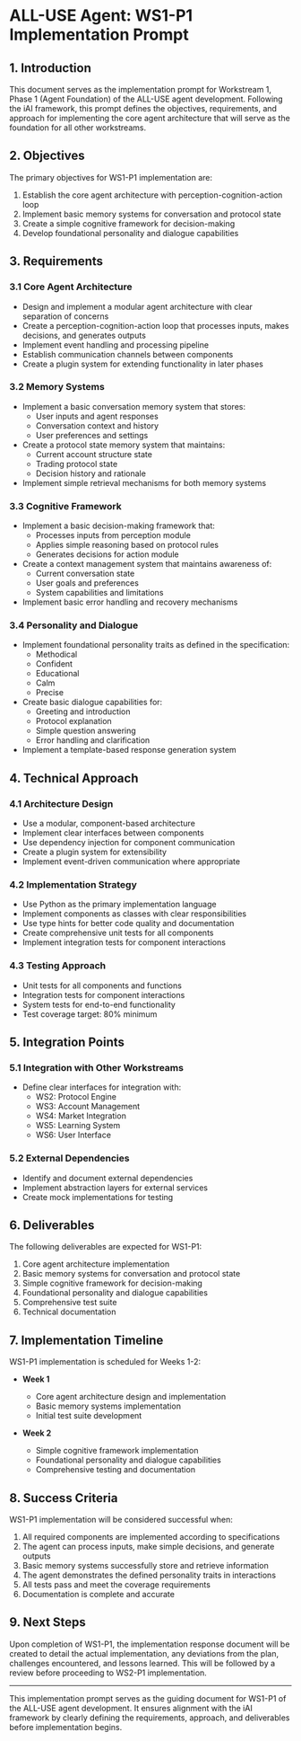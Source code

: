 # ALL-USE Agent: WS1-P1 Implementation Prompt

## 1. Introduction

This document serves as the implementation prompt for Workstream 1, Phase 1 (Agent Foundation) of the ALL-USE agent development. Following the iAI framework, this prompt defines the objectives, requirements, and approach for implementing the core agent architecture that will serve as the foundation for all other workstreams.

## 2. Objectives

The primary objectives for WS1-P1 implementation are:

1. Establish the core agent architecture with perception-cognition-action loop
2. Implement basic memory systems for conversation and protocol state
3. Create a simple cognitive framework for decision-making
4. Develop foundational personality and dialogue capabilities

## 3. Requirements

### 3.1 Core Agent Architecture

- Design and implement a modular agent architecture with clear separation of concerns
- Create a perception-cognition-action loop that processes inputs, makes decisions, and generates outputs
- Implement event handling and processing pipeline
- Establish communication channels between components
- Create a plugin system for extending functionality in later phases

### 3.2 Memory Systems

- Implement a basic conversation memory system that stores:
  - User inputs and agent responses
  - Conversation context and history
  - User preferences and settings
- Create a protocol state memory system that maintains:
  - Current account structure state
  - Trading protocol state
  - Decision history and rationale
- Implement simple retrieval mechanisms for both memory systems

### 3.3 Cognitive Framework

- Implement a basic decision-making framework that:
  - Processes inputs from perception module
  - Applies simple reasoning based on protocol rules
  - Generates decisions for action module
- Create a context management system that maintains awareness of:
  - Current conversation state
  - User goals and preferences
  - System capabilities and limitations
- Implement basic error handling and recovery mechanisms

### 3.4 Personality and Dialogue

- Implement foundational personality traits as defined in the specification:
  - Methodical
  - Confident
  - Educational
  - Calm
  - Precise
- Create basic dialogue capabilities for:
  - Greeting and introduction
  - Protocol explanation
  - Simple question answering
  - Error handling and clarification
- Implement a template-based response generation system

## 4. Technical Approach

### 4.1 Architecture Design

- Use a modular, component-based architecture
- Implement clear interfaces between components
- Use dependency injection for component communication
- Create a plugin system for extensibility
- Implement event-driven communication where appropriate

### 4.2 Implementation Strategy

- Use Python as the primary implementation language
- Implement components as classes with clear responsibilities
- Use type hints for better code quality and documentation
- Create comprehensive unit tests for all components
- Implement integration tests for component interactions

### 4.3 Testing Approach

- Unit tests for all components and functions
- Integration tests for component interactions
- System tests for end-to-end functionality
- Test coverage target: 80% minimum

## 5. Integration Points

### 5.1 Integration with Other Workstreams

- Define clear interfaces for integration with:
  - WS2: Protocol Engine
  - WS3: Account Management
  - WS4: Market Integration
  - WS5: Learning System
  - WS6: User Interface

### 5.2 External Dependencies

- Identify and document external dependencies
- Implement abstraction layers for external services
- Create mock implementations for testing

## 6. Deliverables

The following deliverables are expected for WS1-P1:

1. Core agent architecture implementation
2. Basic memory systems for conversation and protocol state
3. Simple cognitive framework for decision-making
4. Foundational personality and dialogue capabilities
5. Comprehensive test suite
6. Technical documentation

## 7. Implementation Timeline

WS1-P1 implementation is scheduled for Weeks 1-2:

- **Week 1**
  - Core agent architecture design and implementation
  - Basic memory systems implementation
  - Initial test suite development

- **Week 2**
  - Simple cognitive framework implementation
  - Foundational personality and dialogue capabilities
  - Comprehensive testing and documentation

## 8. Success Criteria

WS1-P1 implementation will be considered successful when:

1. All required components are implemented according to specifications
2. The agent can process inputs, make simple decisions, and generate outputs
3. Basic memory systems successfully store and retrieve information
4. The agent demonstrates the defined personality traits in interactions
5. All tests pass and meet the coverage requirements
6. Documentation is complete and accurate

## 9. Next Steps

Upon completion of WS1-P1, the implementation response document will be created to detail the actual implementation, any deviations from the plan, challenges encountered, and lessons learned. This will be followed by a review before proceeding to WS2-P1 implementation.

---

This implementation prompt serves as the guiding document for WS1-P1 of the ALL-USE agent development. It ensures alignment with the iAI framework by clearly defining the requirements, approach, and deliverables before implementation begins.
